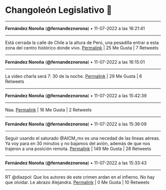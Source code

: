 # Changoleón Legislativo 🙈
*****
**Fernández Noroña** (**@fernandeznorona**) • 11-07-2022 a las 16:21:41
*****
Está cerrada la calle de Chile a la altura de Perú, una pesadilla entrar a esta zona del centro histórico donde vivo.
[Permalink](https://twitter.com/fernandeznorona/status/1546650971756953602) | 25 Me Gusta | 7 Retweets
*****
**Fernández Noroña** (**@fernandeznorona**) • 11-07-2022 a las 16:15:01
*****
La video charla será 7: 30 de la noche.
[Permalink](https://twitter.com/fernandeznorona/status/1546649294500798465) | 29 Me Gusta | 6 Retweets
*****
**Fernández Noroña** (**@fernandeznorona**) • 11-07-2022 a las 15:42:39
*****
Naa.
[Permalink](https://twitter.com/fernandeznorona/status/1546641146834714628) | 16 Me Gusta | 2 Retweets
*****
**Fernández Noroña** (**@fernandeznorona**) • 11-07-2022 a las 15:36:09
*****
Seguir usando el saturado @AICM_mx es una necedad de las líneas aéreas. Ya voy para en 30 minutos y no bajamos del avión, además de que nos trajeron a una posición remota.
[Permalink](https://twitter.com/fernandeznorona/status/1546639513329491976) | 149 Me Gusta | 28 Retweets
*****
**Fernández Noroña** (**@fernandeznorona**) • 11-07-2022 a las 15:33:43
*****
RT @diazpol: Que los autores de este crimen ardan en el infierno. No hay que olvidar.
Le abrazo Alejandra.
[Permalink](https://twitter.com/fernandeznorona/status/1546638901586153472) | 0 Me Gusta | 10 Retweets
